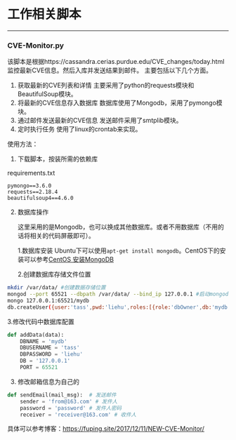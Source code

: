 # 工作相关脚本


***
### CVE-Monitor.py
该脚本是根据https://cassandra.cerias.purdue.edu/CVE_changes/today.html 监控最新CVE信息。然后入库并发送结果到邮件。
主要包括以下几个方面。
1. 获取最新的CVE列表和详情
主要采用了python的requests模块和BeautifulSoup模块。
2. 将最新的CVE信息存入数据库
数据库使用了Mongodb，采用了pymongo模块。
3. 通过邮件发送最新的CVE信息
发送邮件采用了smtplib模块。
4. 定时执行任务
使用了linux的crontab来实现。



使用方法：

1. 下载脚本，按装所需的依赖库

requirements.txt
```
pymongo==3.6.0
requests==2.18.4
beautifulsoup4==4.6.0
```
2. 数据库操作


	这里采用的是Mongodb，也可以换成其他数据库。或者不用数据库（不用的话将相关的代码屏蔽即可）。
    
    1.数据库安装
	Ubuntu下可以使用`apt-get install mongodb`。CentOS下的安装可以参考[CentOS 安装MongoDB](http://blog.csdn.net/yima1006/article/details/9840239)
    
    2.创建数据库存储文件位置
```bash
mkdir /var/data/ #创建数据存储位置
mongod --port 65521 --dbpath /var/data/ --bind_ip 127.0.0.1 #启动mongodb，指定端口和路径，且仅本机可连
mongo 127.0.0.1:65521/mydb 
db.createUser({user:'tass',pwd:'liehu',roles:[{role:'dbOwner',db:'mydb'}]}) #添加认证
```

  3.修改代码中数据库配置
```python
def addData(data):
    DBNAME = 'mydb'
    DBUSERNAME = 'tass'
    DBPASSWORD = 'liehu'
    DB = '127.0.0.1'
    PORT = 65521
```
3. 修改邮箱信息为自己的

```python
def sendEmail(mail_msg):  # 发送邮件
    sender = 'from@163.com' # 发件人
    password = 'password' # 发件人密码
    receiver = 'receiver@163.com' # 收件人
```
具体可以参考博客：https://fuping.site/2017/12/11/NEW-CVE-Monitor/
